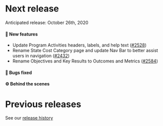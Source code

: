 # Next release

Anticipated release: October 26th, 2020

#### 🚀 New features

- Update Program Activities headers, labels, and help text ([#2528])
- Rename State Cost Category page and update Nav Bar to better assist users in navigation ([#2432])
- Rename Objectives and Key Results to Outcomes and Metrics ([#2584])

#### 🐛 Bugs fixed

#### ⚙️ Behind the scenes

# Previous releases

See our [release history](https://github.com/CMSgov/eAPD/releases)

[#2528]: https://github.com/CMSgov/eAPD/issues/2528
[#2432]: https://github.com/CMSgov/eAPD/issues/2432
[#2584]: https://github.com/CMSgov/eAPD/issues/2584
